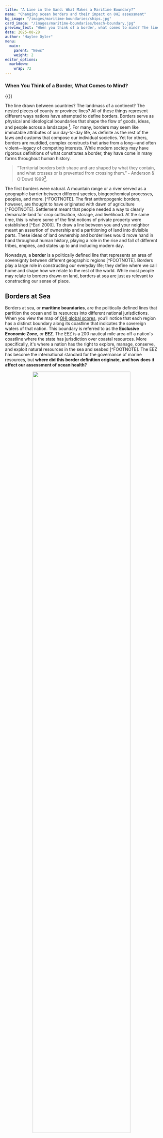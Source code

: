 ```yaml
---
title: "A Line in the Sand: What Makes a Maritime Boundary?"
name: "Changing ocean borders and their impact on OHI assessment"
bg_image: "/images/maritime-boundaries/ships.jpg"
card_image: "/images/maritime-boundaries/beach-boundary.jpg"
preview_text: "When you think of a border, what comes to mind? The line drawn between countries? The landmass of a continent?"
date: 2025-08-28
author: "Haylee Oyler"
menu:
  main:
    parent: "News"
    weight: 2
editor_options:
  markdown:
    wrap: 72
---
```


### When You Think of a Border, What Comes to Mind?

{{<newsHead>}}

The line drawn between countries? The landmass of a continent? The nested pieces of county or province lines? All of these things represent different ways nations have attempted to define borders. Borders serve as physical and ideological boundaries that shape the flow of goods, ideas, and people across a landscape [^1]. For many, borders may seem like immutable attributes of our day-to-day life, as definite as the rest of the laws and customs that compose our individual societies. Yet for others, borders are muddied, complex constructs that arise from a long—and often violent—legacy of competing interests. While modern society may have rigorous definitions of what constitutes a border, they have come in many forms throughout human history. 

> “Territorial borders both shape and are shaped by what they contain, and what crosses or is prevented from crossing them.” - Anderson & O'Dowd 1999[^2]. 

The first borders were natural. A mountain range or a river served as a geographic barrier between different species, biogeochemical processes, peoples, and more. [^FOOTNOTE]. The first anthropogenic borders, however, are thought to have originated with dawn of agriculture [^FOOTNOTE]. Settlement meant that people needed a way to clearly demarcate land for crop cultivation, storage, and livelihood. At the same time, this is where some of the first notions of private property were established [^Earl 2000]. To draw a line between you and your neighbor meant an assertion of ownership and a partitioning of land into divisible parts. These ideas of land ownership and borderlines would move hand in hand throughout human history, playing a role in the rise and fall of different tribes, empires, and states up to and including modern day. 

Nowadays, a **border** is a politically defined line that represents an area of sovereignty between different geographic regions [^FOOTNOTE]. Borders play a large role in constructing our everyday life; they define where we call home and shape how we relate to the rest of the world. While most people may relate to borders drawn on land, borders at sea are just as relevant to constructing our sense of place.  


## Borders at Sea

Borders at sea, or **maritime boundaries**, are the politically defined lines that partition the ocean and its resources into different national jurisdictions. When you view the map of [OHI global scores](“/global-scores/”), you’ll notice that each region has a distinct boundary along its coastline that indicates the sovereign waters of that nation. This boundary is referred to as the **Exclusive Economic Zone**, or **EEZ**. The EEZ is a 200 nautical mile area off a nation's coastline where the state has jurisdiction over coastal resources. More specifically, it's where a nation has the right to explore, manage, conserve, and exploit natural resources in the sea and seabed [^FOOTNOTE]. The EEZ has become the international standard for the governance of marine resources, but **where did this border definition originate, and how does it affect our assessment of ocean health?**

<center>
<img src="/images/maritime-boundaries/map-molleweide.png" style="width: 80%; height: 80%"/>
<p>A global map of Exclusive Economic Zones, colored by OHI score</p>
</center>

<br>

### The EEZ: a Short and Sweet History

Maritime boundaries are historically even more nebulous than their terrestrial counterparts. While it is possible to define landmasses with fences or walls, there is no easy solution to drawing lines at sea. Furthermore, the concept of ownership of marine waters arose much later in political history than land ownership. One of the first sovereign claims to seabed resources was made in the 1945 United States presidential proclamation, which asserted jurisdictional control over natural resources on the continental shelf—the area of seabed around a landmass where the water is relatively shallow [^truman 1945]. Happening concurrently was the creation of Exclusive Fishery Zones (EFZ) in parts of Latin America. In 1947, Chile and Peru declared a 200 nautical mile (nm) zone off thee coast where they controlled marine resources and maintained navigational rights [^FOOTNOTE]. This 200nm zone would become the foundation for the EEZ we know today. 

Over the next 30 years, a multitude of laws across Latin America, Asia, and Africa would be created that further refined a country’s jurisdictional rights regarding marine and coastal resources [^FOOTNOTE]. These declarations touched on many aspects of coastal law: from seabed and seafloor resources, to prioritizing conservation efforts, to asserting the interests of landlocked states. All of these would become foundational for the definitive creation of a formal Exclusive Economic Zone in the 1982 United Nations Convention on the Law of the Sea.

The **UN Convention on the Law of the Sea**, or **UNCLOS**, is a comprehensive international treaty that established a legal framework for all activities in the world's oceans and seas [^FOOTNOTE]. Broadly speaking, the UNCLOS defined maritime boundaries at multiple scales, established international governing bodies, and outlined rights and responsibilities of participatory states [^FOOTNOTE]. The UNCLOS has become the definitive authority for laws and regulations concerning global oceans and the resources contained therein. 

The EEZ boundary you see in the OHI global map comes from the maritime zones defined in the UNCLOS. There are several zones included in the definition, including the territorial sea that extends 12nm from the coast, the EEZ that extends 200nm, and the high seas past 200nm free from any national jurisdiction [^FOOTNOTE]. 

<center>
<img src="/images/maritime-boundaries/mar-zones2.jpg" style="width: 80%; height: 80%"/>
<p> UNCLOS Maritime Zones (<a href = "https://www.marineinsight.com/maritime-law/understanding-international-waters-boundaries-jurisdiction-and-legal-implications/">source</a>)</p>
</center>

<br>



## Disputed Territories

While the UNCLOS made great strides in unifying global consensus around maritime boundaries, the EEZ was not a one-size-fits-all solution. What happens when the EEZ borders of two sovereign nations overlap? How do you manage declining fish populations with unequal distribution across political lines? These are just a few examples of the conflicts that can lead to a **border dispute**, or a disagreement between different political actors over the precise location or ownership of a particular geographic boundary [Diehl, P.F. (2008)]. These border disputes occur all over the world and are often tense, complex, and ever-changing phenomena. In the OHI framework, they show up as **disputed territories**, regions shaded gray on the global score map. 

<center>
<img src="/images/maritime-boundaries/oceania.png" style="width: 80%; height: 80%"/>
<p>Overlapping EEZs in Oceania Southeast Asia</p>
</center>

<br>

### Maritime Boundaries in a Changing Climate

As climate change continues to drive our ecosystems towards extremes, these border disputes are likely to increase in frequency. Sea-level rise is already beginning to physically redraw coastlines, changing the baselines from which the maritime zones are measured and thus their overall size [^FOOTNOTE]. And as low-lying islands shrink—or even disappear—questions arise about whether their EEZs persist, contract, or vanish altogether. Meanwhile, shifting fish stocks and migratory patterns driven by warming oceans are already altering the distribution of vital resources, putting additional pressure on existing boundaries [^FOOTNOTE]. In the Arctic, melting ice is opening new navigable passages and exposing untapped resources, leading to a flurry of jurisdictional claims [^FOOTNOTE]. 

>These tensions underscore that maritime boundaries are just as fluid as the seas they attempt to define, and the dynamic nature of our marine ecosystems are going to test the socio-political structures we have constructed around them.

To manage these pressures, states have turned to a mix of bilateral treaties, international arbitration, and joint-development agreements [^FOOTNOTE]. Bodies like the International Court of Justice and the International Tribunal for the Law of the Sea have helped resolve disputes through legal rulings, while joint resource-sharing pacts allow countries to avoid escalation while still benefiting economically [^FOOTNOTE]. These solutions highlight that cooperation, rather than unilateral assertion, is often the most sustainable path forward [^FOOTNOTE].

So far, we've seen that boundaries change for a number of reasons-political, economic, ecological. But what do these shifting maritime boundaries mean for the Ocean Health Index? Because scores are calculated within the framework of EEZs, the implications are significant. Any shift in boundaries reshapes how we measure a nation’s performance. A country’s apparent progress or decline may reflect not just ecological realities but also the way its maritime borders are defined. In this sense, the fluidity of boundaries directly influences our understanding of ocean health and stewardship, reminding us that the environment cannot be divorced from the political and social frameworks in which they are embedded.

## Beyond Ownership

The discussion of borders, both terrestrial and marine, rests on one vital assumption: that land and sea are things that can be owned. The concept of private property is a deeply ingrained framework of modern society, so much so that its legitimacy is almost never called into question. Yet, it is not the only frame with which people have imagined their relationship to the Earth. Indigenous nations around the world have long held a different perspective on land-relations, centering care and stewardship of natural spaces in the same way one might care for a loved one [^FOOTNOTE]. 

[ADD MORE HERE]


### *References*

[^1]: Diener, A.C. & Hagen, J. (2009). Theorizing Borders in a ‘Borderless World’: Globalization, Territory and Identity. Geography Compass, 3, 1196–1216. DOI: <https://doi.org/10.1111/j.1749-8198.2009.00230.x> 


[^2]: James Anderson & Liam O'Dowd (1999) Borders, Border Regions and
Territoriality: Contradictory Meanings, Changing Significance, Regional Studies, 33:7, 593-604, <http://dx.doi.org/10.1080/00343409950078648>
